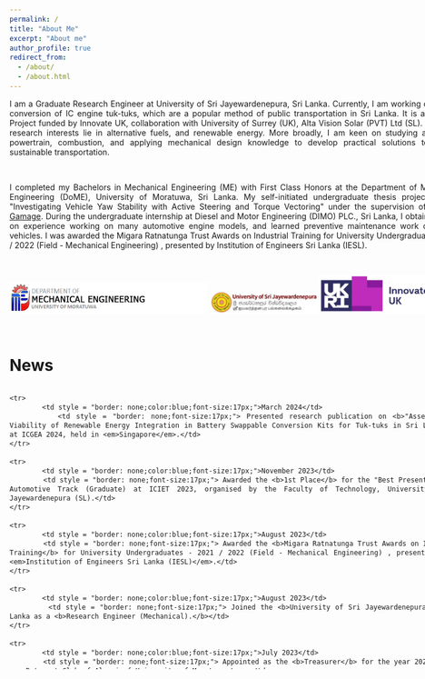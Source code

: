 ```yaml
---
permalink: /
title: "About Me"
excerpt: "About me"
author_profile: true
redirect_from: 
  - /about/
  - /about.html
---
```

<div style="text-align: justify; width: 800px">
I am a Graduate Research Engineer at University of Sri Jayewardenepura, Sri Lanka. Currently, I am working on electric conversion of IC engine tuk-tuks, which are a popular method of public transportation in Sri Lanka. It is a Research Project funded by Innovate UK, collaboration with University of Surrey (UK), Alta Vision Solar (PVT) Ltd (SL). My recent research interests lie in alternative fuels, and renewable energy. More broadly, I am keen on studying automotive powertrain, combustion, and applying mechanical design knowledge to develop practical solutions to achieve sustainable transportation.

<p>&nbsp;</p>
	I completed my Bachelors in Mechanical Engineering (ME) with First Class Honors at the Department of Mechanical Engineering (DoME), University of Moratuwa, Sri Lanka. My self-initiated undergraduate thesis project was on "Investigating Vehicle Yaw Stability with Active Steering and Torque Vectoring" under the supervision of <a href = 'https://scholar.google.com/citations?user=kDf7wTIAAAAJ&hl=en&oi=ao'> Dr. J. R. Gamage</a>. During the undergraduate internship at Diesel and Motor Engineering (DIMO) PLC., Sri Lanka, I obtained hands on experience working on many automotive engine models, and learned preventive maintenance work carried on vehicles. I was awarded the Migara Ratnatunga Trust Awards on Industrial Training for University Undergraduates - 2021 / 2022 (Field - Mechanical Engineering) , presented by Institution of Engineers Sri Lanka (IESL).
<p>&nbsp;</p> 


<!-- <img src="https://user-images.githubusercontent.com/52663918/191789543-7665c2c0-e6e9-4f45-8a2e-5d08b2ec1d9b.png" width="200"/> -->
<img src="../images/DoME.png" width="350"/> <img src="../images/USJP_Logo.jpg" width="190"/><img src="../images/InnovateUK_logo.jpg" width="200"/>

<p>&nbsp;</p>

News
====
	
 <div style="height: 500px; overflow: auto; w![237149619_2041424849347732_202933668616898933_n](https://user-images.githubusercontent.com/52663918/191795591-3ad8e2d3-7254-4906-87ea-c6bbe6165087.png)
idth: 800px;">
   <table style = "border: none;width: 100%">
	<colgroup>
       		<col span="1" style="width: 20%;">
       		<col span="1" style="width: 80%;">
    </colgroup>

	<tr>
    		<td style = "border: none;color:blue;font-size:17px;">March 2024</td>
    		<td style = "border: none;font-size:17px;"> Presented research publication on <b>"Assessing the Viability of Renewable Energy Integration in Battery Swappable Conversion Kits for Tuk-tuks in Sri Lanka"</b> at ICGEA 2024, held in <em>Singapore</em>.</td> 	
	</tr>

    <tr>
    		<td style = "border: none;color:blue;font-size:17px;">November 2023</td>
    		<td style = "border: none;font-size:17px;"> Awarded the <b>1st Place</b> for the "Best Presentation" in Automotive Track (Graduate) at ICIET 2023, organised by the Faculty of Technology, University of Sri Jayewardenepura (SL).</td> 	
	</tr>

	<tr>
    		<td style = "border: none;color:blue;font-size:17px;">August 2023</td>
    		<td style = "border: none;font-size:17px;"> Awarded the <b>Migara Ratnatunga Trust Awards on Industrial Training</b> for University Undergraduates - 2021 / 2022 (Field - Mechanical Engineering) , presented by the <em>Institution of Engineers Sri Lanka (IESL)</em>.</td>
	</tr>

 	<tr>
    		<td style = "border: none;color:blue;font-size:17px;">August 2023</td>
    		<td style = "border: none;font-size:17px;"> Joined the <b>University of Sri Jayewardenepura</b>, Sri Lanka as a <b>Research Engineer (Mechanical).</b></td> 	
	</tr>
    
	<tr>
    		<td style = "border: none;color:blue;font-size:17px;">July 2023</td>
    		<td style = "border: none;font-size:17px;"> Appointed as the <b>Treasurer</b> for the year 2023 - 24 at <em>Rotaract Club of Alumni of University of Moratuwa</em>.</td> 	
	</tr>  

	<tr>
    		<td style = "border: none;color:blue;font-size:17px;">June 2023</td>
    		<td style = "border: none;font-size:17px;"> Presented the undergraduate thesis project to the <a href="https://uom.lk/mech"><b>Department of Mechanical Engineering</b></a> at the University of Moratuwa, Sri Lanka.</td> 	
	</tr>

	<tr>
    		<td style = "border: none;color:blue;font-size:17px;">July 2022</td>
    		<td style = "border: none;font-size:17px;"> Appointed as the <b>Sergeant at arms</b> for the year 2022 - 23 at <em>Rotaract Club of Alumni of University of Moratuwa</em>.</td> 	
	</tr>  

	<tr>
			<td style = "border: none;color:blue;font-size:17px;">Mar 2022</td>
    		<td style = "border: none;font-size:17px;"> Joined <em>Diesel and Motor Engineering (DIMO) PLC</em> as a <b>Trainee Mechanical Engineer</b>.</td>
	</tr> 

	<tr>
			<td style = "border: none;color:blue;font-size:17px;">July 2021</td>
    		<td style = "border: none;font-size:17px;"> Appointed as the <b>Director Finance</b> for the year 2021 - 22 at <em>Rotaract Club of University of Moratuwa</em>.</td>

	</tr>

	<tr>
			<td style = "border: none;color:blue;font-size:17px;">July 2020</td>
    		<td style = "border: none;font-size:17px;"> Appointed as the <b>Co-Director - Environmental avenue</b> for the year 2020 - 21 at <em>Rotaract Club of University of Moratuwa</em>.</td>

	</tr>
    
	<tr>
    		<td style = "border: none;color:blue;font-size:17px;">July 2019</td>
    		<td style = "border: none;font-size:17px;"> Appointed as the <b>Rotary Family Coordinator </b> for the year 2019 - 20 at <em>Rotaract Club of University of Moratuwa</em>.</td> 	
	</tr>  
	
	<tr>
    		<td style = "border: none;color:blue;font-size:17px;">October 2018</td>
    		<td style = "border: none;font-size:17px;"> Started my Bachelors degree in Mechanical Engineering at University of Moratuwa, Sri Lanka.</td> 	
	</tr>
   </table> 
 </div>



